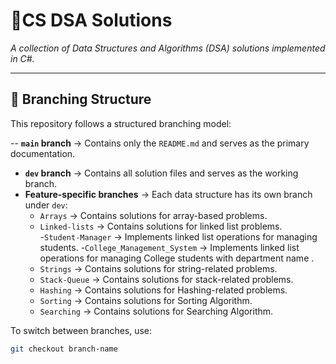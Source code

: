 # 📌CS DSA Solutions  
_A collection of Data Structures and Algorithms (DSA) solutions implemented in C#._

---

## 🌳 Branching Structure  
This repository follows a structured branching model:  

-- **`main` branch** → Contains only the `README.md` and serves as the primary documentation.  
- **`dev` branch** → Contains all solution files and serves as the working branch.  
- **Feature-specific branches** → Each data structure has its own branch under `dev`:  
  - `Arrays` → Contains solutions for array-based problems.  
  - `Linked-lists` → Contains solutions for linked list problems.  
	     -`Student-Manager` → Implements linked list operations for managing students.
	     -`College_Management_System` → Implements linked list operations for managing College students with department name .
  - `Strings` → Contains solutions for string-related problems.  
  - `Stack-Queue` → Contains solutions for stack-related problems.
  - `Hashing` → Contains solutions for Hashing-related problems.
  - `Sorting` → Contains solutions for Sorting Algorithm.
  - `Searching` → Contains solutions for Searching Algorithm.



To switch between branches, use:  
```sh
git checkout branch-name
